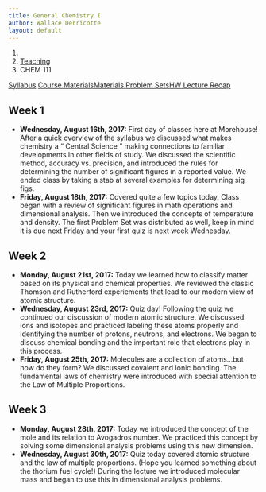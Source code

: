 ```yaml
---
title: General Chemistry I
author: Wallace Derricotte
layout: default
---
```


<ol class="breadcrumb">
  <li><a href="/"><i class="fa fa-home"></i></a></li>
  <li><a href="/teaching/">Teaching</a></li>
  <li class="active">CHEM 111</li>
</ol>

<div class="row">
<div class="col-xs-12">
<div class="btn-group btn-group-justified">
<a class="btn btn-default btn-success" href="{{site.baseurl}}/teaching/chem111f17/syllabus.pdf">
Syllabus</a>
<a class="btn btn-default btn-primary" href="{{site.baseurl}}/teaching/chem111f17/materials/"
>
<span class="hidden-xs">Course Materials</span><span class="visible-xs">Materials</span>
</a>
<a class="btn btn-default btn-warning" href="{{site.baseurl}}/teaching/chem111f17/problem_sets/">
<span class="hidden-xs">Problem Sets</span><span class="visible-xs">HW</span>
</a>
<a class="btn btn-default btn-info" href="{{site.baseurl}}/teaching/chem111f17/lecture_recap/">Lecture Recap</a>
</div>
</div>
</div>

## Week 1 ##
<ul class="fa-ul">
  <li><i class="fa-li fa fa-calendar-check-o"></i><b>Wednesday, August 16th, 2017:</b> First day of classes here at Morehouse! After a quick overview of the syllabus we discussed what makes chemistry a <q> Central Science </q> making connections to familiar developments in other fields of study. We discussed the scientific method, accuracy vs. precision, and introduced the rules for determining the number of significant figures in a reported value. We ended class by taking a stab at several examples for determining sig figs. </li>
<li><i class="fa-li fa fa-calendar-check-o"></i><b>Friday, August 18th, 2017:</b> Covered quite a few topics today. Class began with a review of significant figures in math operations and dimensional analysis. Then we introduced the concepts of temperature and density. The first Problem Set was distributed as well, keep in mind it is due next Friday and your first quiz is next week Wednesday.</li>
</ul>

## Week 2 ##
<ul class="fa-ul">
  <li><i class="fa-li fa fa-calendar-check-o"></i><b>Monday, August 21st, 2017:</b> Today we learned how to classify matter based on its physical and chemical properties. We reviewed the classic Thomson and Rutherford experiements that lead to our modern view of atomic structure.</li>
  <li><i class="fa-li fa fa-calendar-check-o"></i><b>Wednesday, August 23rd, 2017:</b> Quiz day! Following the quiz we continued our discussion of modern atomic structure. We discussed ions and isotopes and practiced labeling these atoms properly and identifying the number of protons, neutrons, and electrons. We began to discuss chemical bonding and the important role that electrons play in this process.</li>
  <li><i class="fa-li fa fa-calendar-check-o"></i><b>Friday, August 25th, 2017:</b> Molecules are a collection of atoms...but how do they form? We discussed covalent and ionic bonding. The fundamental laws of chemistry were introduced with special attention to the Law of Multiple Proportions.</li>
</ul> 

## Week 3 ##
<ul class="fa-ul">
  <li><i class="fa-li fa fa-calendar-check-o"></i><b>Monday, August 28th, 2017:</b> Today we introduced the concept of the mole and its relation to Avogadros number. We practiced this concept by solving some dimensional analysis problems using this new dimension. </li>
  <li><i class="fa-li fa fa-calendar-check-o"></i><b>Wednesday, August 30th, 2017:</b> Quiz today covered atomic structure and the law of multiple proportions. (Hope you learned something about the thorium fuel cycle!) During the lecture we introduced molecular mass and began to use this in dimensional analysis problems.
</ul>
